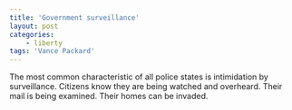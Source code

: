 ```yaml
---
title: 'Government surveillance'
layout: post
categories:
    - liberty
tags: 'Vance Packard'
---
```


The most common characteristic of all police states is intimidation by surveillance. Citizens know they are being watched and overheard. Their mail is being examined. Their homes can be invaded.